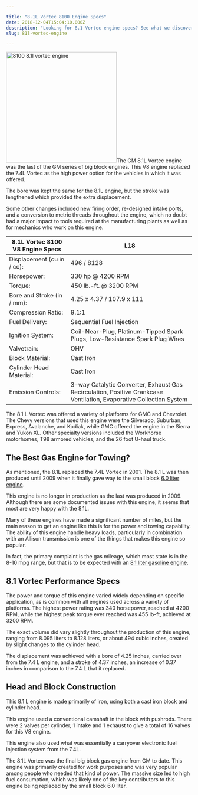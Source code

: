 ```yaml
---

title: "8.1L Vortec 8100 Engine Specs"
date: 2018-12-04T15:04:10.000Z
description: "Looking for 8.1 Vortec engine specs? See what we discovered about the last GM big block gas engine ever made. Is the Vortec 8100 the best for towing?"
slug: 81l-vortec-engine

---
```


<p><img src="https://www.hcdmag.com/wp-content/uploads/gm_8100_81l_vortec_engine-300x300.jpg" alt="8100 8.1l vortec engine" width="300" height="300" class="alignright size-medium wp-image-761" srcset="https://www.hcdmag.com/wp-content/uploads/gm_8100_81l_vortec_engine-300x300.jpg 300w, https://www.hcdmag.com/wp-content/uploads/gm_8100_81l_vortec_engine-150x150.jpg 150w, https://www.hcdmag.com/wp-content/uploads/gm_8100_81l_vortec_engine-160x160.jpg 160w, https://www.hcdmag.com/wp-content/uploads/gm_8100_81l_vortec_engine-120x120.jpg 120w, https://www.hcdmag.com/wp-content/uploads/gm_8100_81l_vortec_engine.jpg 750w" sizes="(max-width: 300px) 100vw, 300px">The GM 8.1L Vortec engine was the last of the GM series of big block engines. This V8 engine replaced the 7.4L Vortec as the high power option for the vehicles in which it was offered. </p>
<p>The bore was kept the same for the 8.1L engine, but the stroke was lengthened which provided the extra displacement. </p>
<p>Some other changes included new firing order, re-designed intake ports, and a conversion to metric threads throughout the engine, which no doubt had a major impact to tools required at the manufacturing plants as well as for mechanics who work on this engine. </p>
<table class="specsleft"><thead><tr><th>8.1L Vortec 8100 V8 Engine Specs</th>
<th>L18</th>
</tr></thead><tbody><tr><td>Displacement (cu in / cc):</td>
<td>496 / 8128</td>
</tr><tr><td>Horsepower:</td>
<td>330 hp @ 4200 RPM</td>
</tr><tr><td>Torque:</td>
<td>450 lb.-ft. @ 3200 RPM</td>
</tr><tr><td>Bore and Stroke (in / mm):</td>
<td>4.25 x 4.37 / 107.9 x 111</td>
</tr><tr><td>Compression Ratio:</td>
<td>9.1:1</td>
</tr><tr><td>Fuel Delivery:</td>
<td>Sequential Fuel Injection</td>
</tr><tr><td>Ignition System:</td>
<td>Coil-Near-Plug, Platinum-Tipped Spark Plugs, Low-Resistance Spark Plug Wires</td>
</tr><tr><td>Valvetrain:</td>
<td>OHV</td>
</tr><tr><td>Block Material:</td>
<td>Cast Iron</td>
</tr><tr><td>Cylinder Head Material:</td>
<td>Cast Iron</td>
</tr><tr><td>Emission Controls:</td>
<td>3-way Catalytic Converter, Exhaust Gas Recirculation, Positive Crankcase Ventilation, Evaporative Collection System</td>
</tr></tbody></table><p>The 8.1 L Vortec was offered a variety of platforms for GMC and Chevrolet. The Chevy versions that used this engine were the Silverado, Suburban, Express, Avalanche, and Kodiak, while GMC offered the engine in the Sierra and Yukon XL. Other specialty versions included the Workhorse motorhomes, T98 armored vehicles, and the 26 foot U-haul truck.</p>
<h2>The Best Gas Engine for Towing?</h2>
<p>As mentioned, the 8.1L replaced the 7.4L Vortec in 2001. The 8.1 L was then produced until 2009 when it finally gave way to the small block <a href="https://www.hcdmag.com/60l-vortec-engine/">6.0 liter engine</a>. </p>
<p>This engine is no longer in production as the last was produced in 2009. Although there are some documented issues with this engine, it seems that most are very happy with the 8.1L. </p>
<p>Many of these engines have made a significant number of miles, but the main reason to get an engine like this is for the power and towing capability. The ability of this engine handle heavy loads, particularly in combination with an Allison transmission is one of the things that makes this engine so popular. </p>
<p>In fact, the primary complaint is the gas mileage, which most state is in the 8-10 mpg range, but that is to be expected with an <a href="https://www.hcdmag.com/81l-vortec-engine/">8.1 liter gasoline engine</a>.</p>
<h2>8.1 Vortec Performance Specs</h2>
<p>The power and torque of this engine varied widely depending on specific application, as is common with all engines used across a variety of platforms. The highest power rating was 340 horsepower, reached at 4200 RPM, while the highest peak torque ever reached was 455 lb-ft, achieved at 3200 RPM. </p>
<p>The exact volume did vary slightly throughout the production of this engine, ranging from 8.095 liters to 8.128 liters, or about 494 cubic inches, created by slight changes to the cylinder head. </p>
<p>The displacement was achieved with a bore of 4.25 inches, carried over from the 7.4 L engine, and a stroke of 4.37 inches, an increase of 0.37 inches in comparison to the 7.4 L that it replaced. </p>
<h2>Head and Block Construction</h2>
<p>This 8.1 L engine is made primarily of iron, using both a cast iron block and cylinder head. </p>
<p>This engine used a conventional camshaft in the block with pushrods. There were 2 valves per cylinder, 1 intake and 1 exhaust to give a total of 16 valves for this V8 engine. </p>
<p>This engine also used what was essentially a carryover electronic fuel injection system from the 7.4L.</p>
<p>The 8.1L Vortec was the final big block gas engine from GM to date. This engine was primarily created for work purposes and was very popular among people who needed that kind of power. The massive size led to high fuel consumption, which was likely one of the key contributors to this engine being replaced by the small block 6.0 liter. </p>

